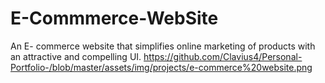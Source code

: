 # E-Commmerce-WebSite
An E- commerce website that simplifies online marketing of products with an attractive and compelling UI.
https://github.com/Clavius4/Personal-Portfolio-/blob/master/assets/img/projects/e-commerce%20website.png
